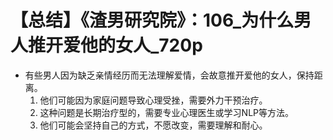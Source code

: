 # 【总结】《渣男研究院》：106_为什么男人推开爱他的女人_720p

-   有些男人因为缺乏亲情经历而无法理解爱情，会故意推开爱他的女人，保持距离。
    1.  他们可能因为家庭问题导致心理受挫，需要外力干预治疗。
    2.  这种问题是长期治疗型的，需要专业心理医生或学习NLP等方法。
    3.  他们可能会坚持自己的方式，不愿改变，需要理解和耐心。
